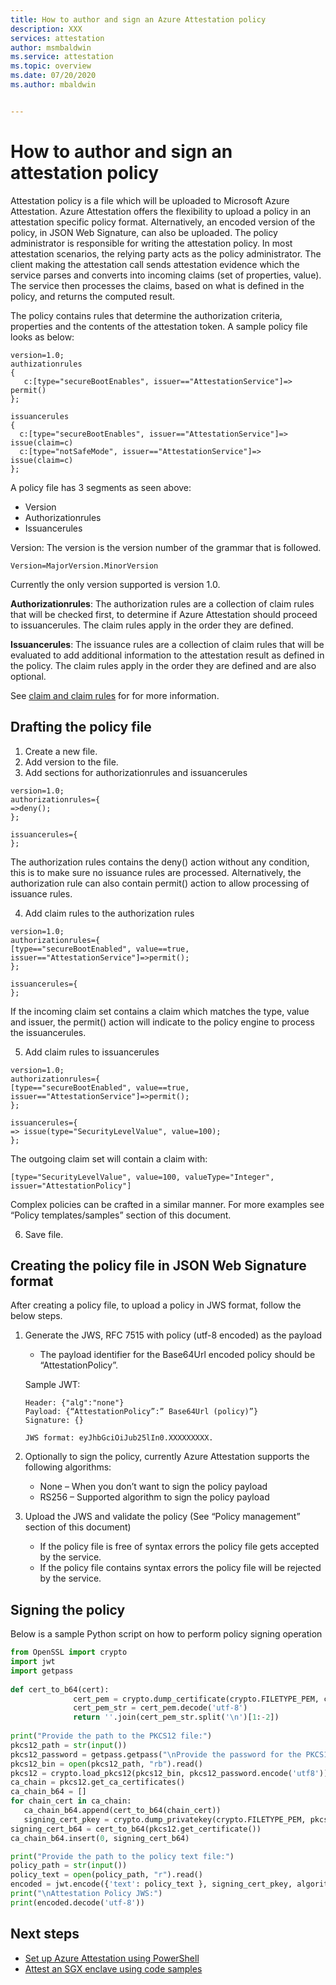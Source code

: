 ```yaml
---
title: How to author and sign an Azure Attestation policy
description: XXX
services: attestation
author: msmbaldwin
ms.service: attestation
ms.topic: overview
ms.date: 07/20/2020
ms.author: mbaldwin


---
```

# How to author and sign an attestation policy

Attestation policy is a file which will be uploaded to Microsoft Azure Attestation. Azure Attestation offers the flexibility to upload a policy in an attestation specific policy format. Alternatively, an encoded version of the policy, in JSON Web Signature, can also be uploaded. The policy administrator is responsible for writing the attestation policy. In most attestation scenarios, the relying party acts as the policy administrator. The client making the attestation call sends attestation evidence which the service parses and converts into incoming claims (set of properties, value). The service then processes the claims, based on what is defined in the policy, and returns the computed result.

The policy contains rules that determine the authorization criteria, properties and the contents of the attestation token. A sample policy file looks as below:

```
version=1.0;
authizationrules
{
   c:[type="secureBootEnables", issuer=="AttestationService"]=> permit()
};

issuancerules
{
  c:[type="secureBootEnables", issuer=="AttestationService"]=> issue(claim=c)
  c:[type="notSafeMode", issuer=="AttestationService"]=> issue(claim=c)
};
```
 
A policy file has 3 segments as seen above:
- Version
- Authorizationrules
- Issuancerules

Version: The version is the version number of the grammar that is followed.

```
Version=MajorVersion.MinorVersion	
```

Currently the only version supported is version 1.0.

**Authorizationrules**: The authorization rules are a collection of claim rules that will be checked first, to determine if Azure Attestation should proceed to issuancerules. The claim rules apply in the order they are defined.

**Issuancerules**: The issuance rules are a collection of claim rules that will be evaluated to add additional information to the attestation result as defined in the policy. The claim rules apply in the order they are defined and are also optional.

See [claim and claim rules](claim-rule-grammar.md) for for more information.
   
## Drafting the policy file
1. Create a new file.
2. Add version to the file.
3. Add sections for authorizationrules and issuancerules

  ```
  version=1.0;
  authorizationrules={
  =>deny();
  };
  
  issuancerules={
  };
  ```
 
  The authorization rules contains the deny() action without any condition, this is to make sure no issuance rules are processed. Alternatively, the authorization rule can also contain permit() action to allow processing of issuance rules.
  
4. Add claim rules to the authorization rules

  ```
  version=1.0;
  authorizationrules={
  [type=="secureBootEnabled", value==true, issuer=="AttestationService"]=>permit();
  };
  
  issuancerules={
  };
  ```

  If the incoming claim set contains a claim which matches the type, value and issuer, the permit() action will indicate to the policy engine to process the issuancerules.
  
5. Add claim rules to issuancerules

  ```
  version=1.0;
  authorizationrules={
  [type=="secureBootEnabled", value==true, issuer=="AttestationService"]=>permit();
  };
  
  issuancerules={
  => issue(type="SecurityLevelValue", value=100);
  };
  ```
  
  The outgoing claim set will contain a claim with:

  ```
  [type="SecurityLevelValue", value=100, valueType="Integer", issuer="AttestationPolicy"]
  ```

  Complex policies can be crafted in a similar manner. For more examples see “Policy templates/samples” section of this document.
  
6. Save file.

## Creating the policy file in JSON Web Signature format

After creating a policy file, to upload a policy in JWS format, follow the below steps.
1. Generate the JWS, RFC 7515 with policy (utf-8 encoded) as the payload
     - The payload identifier for the Base64Url encoded policy should be “AttestationPolicy”.
     
     Sample JWT:
     ```
     Header: {"alg":"none"}
     Payload: {“AttestationPolicy”:” Base64Url (policy)”}
     Signature: {}

     JWS format: eyJhbGciOiJub25lIn0.XXXXXXXXX.
     ```

2. Optionally to sign the policy, currently Azure Attestation supports the following algorithms: 
     - None – When you don’t want to sign the policy payload
     - RS256 – Supported algorithm to sign the policy payload

3. Upload the JWS and validate the policy (See “Policy management” section of this document)
     - If the policy file is free of syntax errors the policy file gets accepted by the service.
     - If the policy file contains syntax errors the policy file will be rejected by the service.

## Signing the policy

Below is a sample Python script on how to perform policy signing operation

```python
from OpenSSL import crypto
import jwt
import getpass
       
def cert_to_b64(cert):
              cert_pem = crypto.dump_certificate(crypto.FILETYPE_PEM, cert)
              cert_pem_str = cert_pem.decode('utf-8')
              return ''.join(cert_pem_str.split('\n')[1:-2])
       
print("Provide the path to the PKCS12 file:")
pkcs12_path = str(input())
pkcs12_password = getpass.getpass("\nProvide the password for the PKCS12 file:\n")
pkcs12_bin = open(pkcs12_path, "rb").read()
pkcs12 = crypto.load_pkcs12(pkcs12_bin, pkcs12_password.encode('utf8'))
ca_chain = pkcs12.get_ca_certificates()
ca_chain_b64 = []
for chain_cert in ca_chain:
   ca_chain_b64.append(cert_to_b64(chain_cert))
   signing_cert_pkey = crypto.dump_privatekey(crypto.FILETYPE_PEM, pkcs12.get_privatekey())
signing_cert_b64 = cert_to_b64(pkcs12.get_certificate())
ca_chain_b64.insert(0, signing_cert_b64)

print("Provide the path to the policy text file:")
policy_path = str(input())
policy_text = open(policy_path, "r").read()
encoded = jwt.encode({'text': policy_text }, signing_cert_pkey, algorithm='RS256', headers={'x5c' : ca_chain_b64})
print("\nAttestation Policy JWS:")
print(encoded.decode('utf-8'))
```

## Next steps
- [Set up Azure Attestation using PowerShell](quickstart-powershell.md)
- [Attest an SGX enclave using code samples](https://docs.microsoft.com/en-us/samples/browse/?expanded=azure&terms=attestation)

